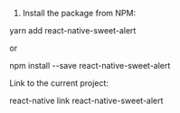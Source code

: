 1. Install the package from NPM:

yarn add react-native-sweet-alert

or

npm install --save react-native-sweet-alert

Link to the current project:

react-native link react-native-sweet-alert